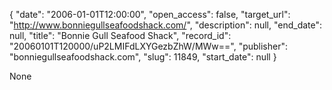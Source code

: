 {
  "date": "2006-01-01T12:00:00", 
  "open_access": false, 
  "target_url": "http://www.bonniegullseafoodshack.com/", 
  "description": null, 
  "end_date": null, 
  "title": "Bonnie Gull Seafood Shack", 
  "record_id": "20060101T120000/uP2LMIFdLXYGezbZhW/MWw==", 
  "publisher": "bonniegullseafoodshack.com", 
  "slug": 11849, 
  "start_date": null
}

None